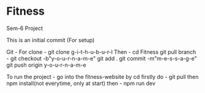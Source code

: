 
# Fitness
Sem-6 Project

This is an initial commit (For setup)

Git - 
For clone - git clone g-i-t-h-u-b-u-r-l
Then - cd Fitness
git pull
branch - git checkout -b"y-o-u-r-n-a-m-e"
git add .
git commit -m"m-e-s-s-a-g-e"
git push origin y-o-u-r-n-a-m-e


To run the project - 
go into the fitness-website by cd
firstly do - git pull
then npm install(not everytime, only at start)
then - npm run dev
